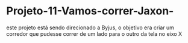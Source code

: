 # Projeto-11-Vamos-correr-Jaxon-
este projeto está sendo direcionado a Byjus, o objetivo era criar um corredor que pudesse correr de um lado para o outro da tela no eixo X 
